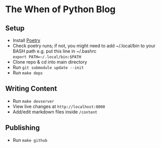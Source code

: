 # The When of Python Blog

## Setup

* Install [Poetry](https://python-poetry.org/docs/#installation)
* Check poetry runs; if not, you might need to add \~/.local/bin to your BASH path e.g. put this line in \~/.bashrc  
`export PATH=~/.local/bin:$PATH`
* Clone repo & cd into main directory
* Run `git submodule update --init`
* Run `make deps`

## Writing Content

* Run `make devserver`
* View live changes at `http://localhost:8000`
* Add/edit markdown files inside `/content`

## Publishing

* Run `make github`
